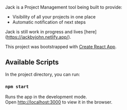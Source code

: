 Jack is a Project Management tool being built to provide:

* Visibility of all your projects in one place
* Automatic notification of next steps

Jack is still work in progress and lives [here] (https://jackbyjohn.netlify.app/).

This project was bootstrapped with [Create React App](https://github.com/facebook/create-react-app).

## Available Scripts

In the project directory, you can run:

### `npm start`

Runs the app in the development mode.<br>
Open [http://localhost:3000](http://localhost:3000) to view it in the browser.

